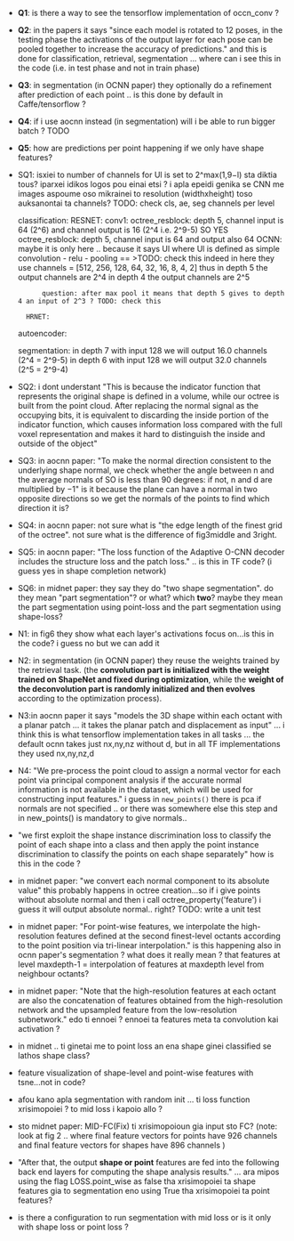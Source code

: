 - **Q1**: is there a way to see the tensorflow implementation of occn_conv ?

- **Q2**: in the papers it says "since each model is rotated to 12 poses, in the testing phase the activations of the output layer for each pose can be pooled together to increase the accuracy of predictions." and this is done for classification, retrieval, segmentation ... where can i see this in the code (i.e. in test phase and not in train phase)

- **Q3**: in segmentation (in OCNN paper) they optionally do a refinement after prediction of each point .. is this done by default in Caffe/tensorflow ?

- **Q4**: if i use aocnn instead (in segmentation) will i be able to run bigger batch ? TODO

- **Q5**: how are predictions per point happening if we only have shape features?


- SQ1: isxiei to number of channels for Ul is set to 2^max(1,9−l) sta diktia tous? iparxei idikos logos pou einai etsi ? i apla epeidi genika se CNN me images aspoume oso mikrainei to resolution (widthxheight) toso auksanontai ta channels? TODO: check cls, ae, seg channels per level

    classification:
        RESNET:
            conv1:
            octree_resblock: depth 5, channel input is 64 (2^6) and channel output is 16 (2^4 i.e. 2^9-5) SO YES
            octree_resblock: depth 5, channel input is 64 and output also 64
        OCNN:
            maybe it is only here .. because it says Ul where Ul is defined as simple convolution - relu - pooling == >TODO: check this
            indeed in here they use channels = [512, 256, 128, 64, 32, 16, 8, 4, 2]
            thus in depth 5 the output channels are 2^4
            in depth 4 the output channels are 2^5
            
            question: after max pool it means that depth 5 gives to depth 4 an input of 2^3 ? TODO: check this
        
        HRNET:
    
    autoencoder:
    
    segmentation:
        in depth 7 with input 128 we will output 16.0 channels (2^4 = 2^9-5)
        in depth 6 with input 128 we will output 32.0 channels (2^5 = 2^9-4)

- SQ2: i dont understant "This is because the indicator function that represents the original shape is defined in a volume, while our octree is built from the point cloud. After replacing the normal signal as the occupying bits, it is equivalent to discarding the inside portion of the indicator function, which causes information loss compared with the full voxel representation and makes it hard to distinguish the inside and outside of the object"

- SQ3: in aocnn paper: "To make the normal direction consistent to the underlying shape normal, we check whether the angle between n and the average normals of SO is less than 90 degrees: if not, n and d are multiplied by −1" is it because the plane can have a normal in two opposite directions so we get the normals of the points to find which direction it is?

- SQ4: in aocnn paper: not sure what is "the edge length of the finest grid of the octree". not sure what is the difference of fig3middle and 3right.

- SQ5: in aocnn paper: "The loss function of the Adaptive O-CNN decoder includes the structure loss and the patch loss." .. is this in TF code? (i guess yes in shape completion network)

- SQ6: in midnet paper: they say they do "two shape segmentation". do they mean "part segmentation"? or what? which **two**? maybe they mean the part segmentation using point-loss and the part segmentation using shape-loss? 


- N1: in fig6 they show what each layer's activations focus on...is this in the code? i guess no but we can add it

- N2: in segmentation (in OCNN paper) they reuse the weights trained by the retrieval task. (the **convolution part is initialized with the weight trained on ShapeNet and fixed during optimization**, while the **weight of the deconvolution part is randomly initialized and then evolves** according to the optimization process).

- N3:in aocnn paper it says "models the 3D shape within each octant with a planar patch ... it takes the planar patch and displacement as input" ... i think this is what tensorflow implementation takes in all tasks ...  the default ocnn takes just nx,ny,nz without d, but in all TF implementations they used nx,ny,nz,d

- N4: "We pre-process the point cloud to assign a normal vector for each point via principal component analysis if the accurate normal information is not available in the dataset, which will be used for constructing input features." i guess in ```new_points()``` there is pca if normals are not specified .. or there was somewhere else this step and in new_points() is mandatory to give normals..



- "we first exploit the shape instance discrimination loss to classify the point of each shape into a class and then apply the point instance discrimination to classify the points on each shape separately" how is this in the code ?

- in midnet paper: "we convert each normal component to its absolute value" this probably happens in octree creation...so if i give points without absolute normal and then i call octree_property('feature') i guess it will output absolute normal.. right? TODO: write a unit test

- in midnet paper: "For point-wise features, we interpolate the high-resolution features defined at the second finest-level octants according to the point position via tri-linear interpolation." is this happening also in ocnn paper's segmentation ? what does it really mean ? that features at level maxdepth-1 = interpolation of features at maxdepth level from neighbour octants?

- in midnet paper: "Note that the high-resolution features at each octant are also the concatenation of features obtained from the high-resolution network and the upsampled feature from the low-resolution subnetwork." edo ti ennoei ? ennoei ta features meta ta convolution kai activation ? 

- in midnet .. ti ginetai me to point loss an ena shape ginei classified se lathos shape class?

- feature visualization of shape-level and point-wise features with tsne...not in code?

- afou kano apla segmentation with random init ... ti loss function xrisimopoiei ? to mid loss i kapoio allo ?

- sto midnet paper: MID-FC(Fix) ti xrisimopoioun gia input sto FC? (note: look at fig 2 .. where final feature vectors for points have 926 channels and final feature vectors for shapes have 896 channels )

- "After that, the output **shape or point** features are fed into the following back end layers for computing the shape analysis results." ... ara mipos using the flag LOSS.point_wise as false tha xrisimopoiei ta shape features gia to segmentation eno using True tha xrisimopoiei ta point features?

- is there a configuration to run segmentation with mid loss or is it only with shape loss or point loss ?

